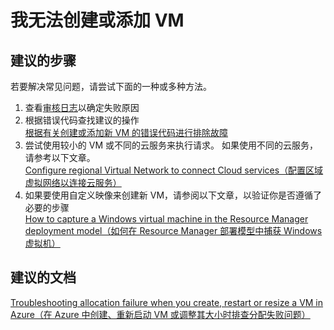 <properties 
    pageTitle="I can't create or add a VM" 
    description="我无法创建或添加 VM" 
    service="microsoft.compute"
    resource="virtualmachines"
    authors="kasparks"
    displayOrder="3"
    selfHelpType="resource"
    supportTopicIds="32411817,32449676"
    resourceTags="windows, windowsSQL"
    productPesIds="14749"
    cloudEnvironments="public"   
/>

    

# 我无法创建或添加 VM

## **建议的步骤**
若要解决常见问题，请尝试下面的一种或多种方法。

1. 查看[审核日志](data-blade:Microsoft_Azure_Insights.AzureDiagnosticsBladeWithParameter)以确定失败原因
2. 根据错误代码查找建议的操作 <br>
[根据有关创建或添加新 VM 的错误代码进行排除故障](https://docs.azure.cn/zh-cn/virtual-machines/windows/classic/troubleshoot-deployment-new-vm)
3. 尝试使用较小的 VM 或不同的云服务来执行请求。 如果使用不同的云服务，请参考以下文章。 <br>
[Configure regional Virtual Network to connect Cloud services（配置区域虚拟网络以连接云服务）](https://azure.microsoft.com/blog/vnet-to-vnet-connecting-virtual-networks-in-azure-across-different-regions/)
4. 如果要使用自定义映像来创建新 VM，请参阅以下文章，以验证你是否遵循了必要的步骤 <br>
[How to capture a Windows virtual machine in the Resource Manager deployment model（如何在 Resource Manager 部署模型中捕获 Windows 虚拟机）](https://docs.azure.cn/zh-cn/virtual-machines/windows/sa-copy-generalized)

## **建议的文档**
[Troubleshooting allocation failure when you create, restart or resize a VM in Azure（在 Azure 中创建、重新启动 VM 或调整其大小时排查分配失败问题）](https://docs.azure.cn/zh-cn/virtual-machines/windows/classic/troubleshoot-deployment-new-vm/)



<!--HONumber=Jul16_HO3-->


